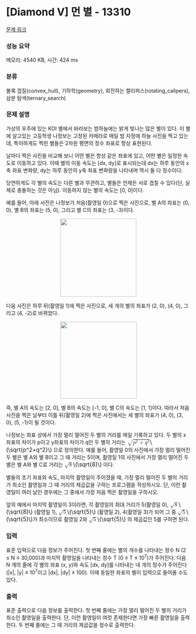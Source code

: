 # [Diamond V] 먼 별 - 13310 

[문제 링크](https://www.acmicpc.net/problem/13310) 

### 성능 요약

메모리: 4540 KB, 시간: 424 ms

### 분류

볼록 껍질(convex_hull), 기하학(geometry), 회전하는 캘리퍼스(rotating_calipers), 삼분 탐색(ternary_search)

### 문제 설명

<p>가상의 우주에 있는 KOI 별에서 바라보는 밤하늘에는 밝게 빛나는 많은 별이 있다. 이 별에 살고있는 고등학생 나정보는 고정된 카메라로 매일 밤 자정에 하늘 사진을 찍고 있는데, 특이하게도 찍힌 별들은 2차원 평면의 정수 좌표로 항상 표현된다.</p>

<p>날마다 찍은 사진을 비교해 보니 어떤 별은 항상 같은 좌표에 있고, 어떤 별은 일정한 속도로 이동하고 있다. 이때 별의 이동 속도는 [dx, dy]로 표시되는데 dx는 하루 동안의 x축 좌표 변화량, dy는 하루 동안의 y축 좌표 변화량을 나타내며 역시 둘 다 정수이다.</p>

<p>당연하게도 각 별의 속도는 다른 별과 무관하고, 별들은 언제든 서로 겹칠 수 있다(단, 실제로 충돌하는 것은 아님). 이동하지 않는 별의 속도는 [0, 0]이다. </p>

<p>예를 들어, 아래 사진은 나정보가 처음(촬영일 0)으로 찍은 사진으로, 별 A의 좌표는 (0, 0), 별 B의 좌표는 (5, 0), 그리고 별 C의 좌표는 (3, -3)이다.</p>

<p style="text-align: center;"><img alt="" src="https://onlinejudgeimages.s3-ap-northeast-1.amazonaws.com/problem/13309/1.png" style="height:213px; width:208px"></p>

<p>다음 사진은 하루 뒤(촬영일 1)에 찍은 사진으로, 세 개의 별의 좌표가 (2, 0), (4, 0), 그리고 (4, -2)로 바뀌었다.</p>

<p style="text-align: center;"><img alt="" src="https://onlinejudgeimages.s3-ap-northeast-1.amazonaws.com/problem/13309/2.png" style="height:210px; width:209px"></p>

<p>즉, 별 A의 속도는 [2, 0], 별 B의 속도는 [-1, 0], 별 C의 속도는 [1, 1]이다. 따라서 처음 사진을 찍은 날부터 이틀 뒤(촬영일 2)에 찍은 사진에서는 세 별의 좌표가 (4, 0), (3, 0), (5, -1)이 될 것이다.</p>

<p>나정보는 좌표 상에서 가장 멀리 떨어진 두 별의 거리를 매일 기록하고 있다. 두 별의 x좌표의 차이가 p이고 y좌표의 차이가 q인 두 별의 거리는 <mjx-container class="MathJax" jax="CHTML" style="font-size: 109%; position: relative;"><mjx-math class="MJX-TEX" aria-hidden="true"><mjx-msqrt><mjx-sqrt><mjx-surd><mjx-mo class="mjx-sop"><mjx-c class="mjx-c221A TEX-S1"></mjx-c></mjx-mo></mjx-surd><mjx-box style="padding-top: 0.131em;"><mjx-msup><mjx-mi class="mjx-i"><mjx-c class="mjx-c1D45D TEX-I"></mjx-c></mjx-mi><mjx-script style="vertical-align: 0.289em;"><mjx-mn class="mjx-n" size="s"><mjx-c class="mjx-c32"></mjx-c></mjx-mn></mjx-script></mjx-msup><mjx-mo class="mjx-n" space="3"><mjx-c class="mjx-c2B"></mjx-c></mjx-mo><mjx-msup space="3"><mjx-mi class="mjx-i"><mjx-c class="mjx-c1D45E TEX-I"></mjx-c></mjx-mi><mjx-script style="vertical-align: 0.289em; margin-left: 0.051em;"><mjx-mn class="mjx-n" size="s"><mjx-c class="mjx-c32"></mjx-c></mjx-mn></mjx-script></mjx-msup></mjx-box></mjx-sqrt></mjx-msqrt></mjx-math><mjx-assistive-mml unselectable="on" display="inline"><math xmlns="http://www.w3.org/1998/Math/MathML"><msqrt><msup><mi>p</mi><mn>2</mn></msup><mo>+</mo><msup><mi>q</mi><mn>2</mn></msup></msqrt></math></mjx-assistive-mml><span aria-hidden="true" class="no-mathjax mjx-copytext">\(\sqrt{p^2+q^2}\)</span></mjx-container> 으로 정의한다. 예를 들어, 촬영일 0의 사진에서 가장 멀리 떨어진 두 별은 별 A와 별 B이고 그 때 거리는 5이며, 촬영일 1의 사진에서 가장 멀리 떨어진 두 별은 별 A와 별 C로 거리는 <mjx-container class="MathJax" jax="CHTML" style="font-size: 109%; position: relative;"><mjx-math class="MJX-TEX" aria-hidden="true"><mjx-msqrt><mjx-sqrt><mjx-surd><mjx-mo class="mjx-n"><mjx-c class="mjx-c221A"></mjx-c></mjx-mo></mjx-surd><mjx-box style="padding-top: 0.163em;"><mjx-mn class="mjx-n"><mjx-c class="mjx-c38"></mjx-c></mjx-mn></mjx-box></mjx-sqrt></mjx-msqrt></mjx-math><mjx-assistive-mml unselectable="on" display="inline"><math xmlns="http://www.w3.org/1998/Math/MathML"><msqrt><mn>8</mn></msqrt></math></mjx-assistive-mml><span aria-hidden="true" class="no-mathjax mjx-copytext">\(\sqrt{8}\)</span></mjx-container> 이다.</p>

<p>별들의 초기 좌표와 속도, 마지막 촬영일이 주어졌을 때, 가장 멀리 떨어진 두 별의 거리가 최소인 촬영일과 그 때 거리의 제곱값을 구하는 프로그램을 작성하시오. 단, 이런 촬영일이 여러 날인 경우에는 그 중에서 가장 처음 찍은 촬영일을 구하시오.</p>

<p>앞의 예에서 마지막 촬영일이 3이라면, 각 촬영일의 최대 거리가 5(촬영일 0), <mjx-container class="MathJax" jax="CHTML" style="font-size: 109%; position: relative;"><mjx-math class="MJX-TEX" aria-hidden="true"><mjx-msqrt><mjx-sqrt><mjx-surd><mjx-mo class="mjx-n"><mjx-c class="mjx-c221A"></mjx-c></mjx-mo></mjx-surd><mjx-box style="padding-top: 0.163em;"><mjx-mn class="mjx-n"><mjx-c class="mjx-c38"></mjx-c></mjx-mn></mjx-box></mjx-sqrt></mjx-msqrt></mjx-math><mjx-assistive-mml unselectable="on" display="inline"><math xmlns="http://www.w3.org/1998/Math/MathML"><msqrt><mn>8</mn></msqrt></math></mjx-assistive-mml><span aria-hidden="true" class="no-mathjax mjx-copytext">\(\sqrt{8}\)</span></mjx-container> (촬영일 1), <mjx-container class="MathJax" jax="CHTML" style="font-size: 109%; position: relative;"><mjx-math class="MJX-TEX" aria-hidden="true"><mjx-msqrt><mjx-sqrt><mjx-surd><mjx-mo class="mjx-n"><mjx-c class="mjx-c221A"></mjx-c></mjx-mo></mjx-surd><mjx-box style="padding-top: 0.163em;"><mjx-mn class="mjx-n"><mjx-c class="mjx-c35"></mjx-c></mjx-mn></mjx-box></mjx-sqrt></mjx-msqrt></mjx-math><mjx-assistive-mml unselectable="on" display="inline"><math xmlns="http://www.w3.org/1998/Math/MathML"><msqrt><mn>5</mn></msqrt></math></mjx-assistive-mml><span aria-hidden="true" class="no-mathjax mjx-copytext">\(\sqrt{5}\)</span></mjx-container> (촬영일 2), 4(촬영일 3)가 되어 그 중 <mjx-container class="MathJax" jax="CHTML" style="font-size: 109%; position: relative;"><mjx-math class="MJX-TEX" aria-hidden="true"><mjx-msqrt><mjx-sqrt><mjx-surd><mjx-mo class="mjx-n"><mjx-c class="mjx-c221A"></mjx-c></mjx-mo></mjx-surd><mjx-box style="padding-top: 0.163em;"><mjx-mn class="mjx-n"><mjx-c class="mjx-c35"></mjx-c></mjx-mn></mjx-box></mjx-sqrt></mjx-msqrt></mjx-math><mjx-assistive-mml unselectable="on" display="inline"><math xmlns="http://www.w3.org/1998/Math/MathML"><msqrt><mn>5</mn></msqrt></math></mjx-assistive-mml><span aria-hidden="true" class="no-mathjax mjx-copytext">\(\sqrt{5}\)</span></mjx-container>가 최소이므로 촬영일 2와 <mjx-container class="MathJax" jax="CHTML" style="font-size: 109%; position: relative;"><mjx-math class="MJX-TEX" aria-hidden="true"><mjx-msqrt><mjx-sqrt><mjx-surd><mjx-mo class="mjx-n"><mjx-c class="mjx-c221A"></mjx-c></mjx-mo></mjx-surd><mjx-box style="padding-top: 0.163em;"><mjx-mn class="mjx-n"><mjx-c class="mjx-c35"></mjx-c></mjx-mn></mjx-box></mjx-sqrt></mjx-msqrt></mjx-math><mjx-assistive-mml unselectable="on" display="inline"><math xmlns="http://www.w3.org/1998/Math/MathML"><msqrt><mn>5</mn></msqrt></math></mjx-assistive-mml><span aria-hidden="true" class="no-mathjax mjx-copytext">\(\sqrt{5}\)</span></mjx-container> 의 제곱값인 5를 구하면 된다.</p>

### 입력 

 <p>표준 입력으로 다음 정보가 주어진다. 첫 번째 줄에는 별의 개수를 나타내는 정수 N (2 ≤ N ≤ 30,000)과 마지막 촬영일을 나타내는 정수 T (0 ≤ T ≤ 10<sup>7</sup>)가 주어진다. 다음 N 개의 줄에 각 별의 좌표 (x, y)와 속도 [dx, dy]를 나타내는 네 개의 정수가 주어진다 (|x|, |y| ≤ 10<sup>7</sup>이고 |dx|, |dy| ≤ 100). 이때 동일한 좌표의 별이 입력으로 들어올 수도 있다.</p>

### 출력 

 <p>표준 출력으로 다음 정보를 출력한다. 첫 번째 줄에는 가장 멀리 떨어진 두 별의 거리가 최소인 촬영일을 출력한다. 단, 이런 촬영일이 여럿 존재한다면 가장 빠른 촬영일을 출력한다. 두 번째 줄에는 그 때 거리의 제곱값을 정수로 출력한다.</p>

